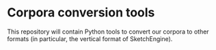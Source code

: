 # Corpora conversion tools
This repository will contain Python tools to convert our corpora to other formats (in particular, the vertical format of SketchEngine).
